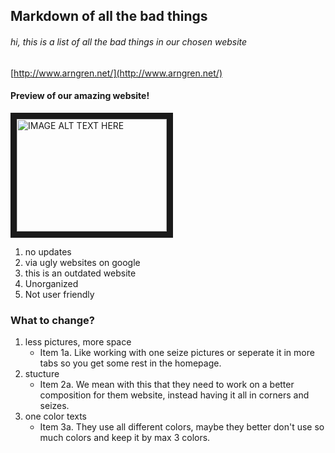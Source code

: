 ## Markdown of all the bad things ##

###### hi, this is a list of all the bad things in our chosen website ######

[http://www.arngren.net/](http://www.arngren.net/)

#### Preview of our amazing website! ####
 
 <a href="https://www.youtube.com/watch?v=u4UHjx_YU44
" target="_blank"><img src="https://www.youtube.com/watch?v=u4UHjx_YU44" 
alt="IMAGE ALT TEXT HERE" width="240" height="180" border="10" /></a>



  1. no updates 
  2. via ugly websites on google 
  3. this is an outdated website 
  4. Unorganized 
  5. Not user friendly 


### What to change? ###

  1. less pictures, more space
     * Item 1a. Like working with one seize pictures or seperate it in more tabs so you get some rest in the homepage.
  2. stucture
     * Item 2a. We mean with this that they need to work on a better composition for them website, instead having it all in corners and seizes.
  3. one color texts
     * Item 3a. They use all different colors, maybe they better don't use so much colors and keep it by max 3 colors.
  










